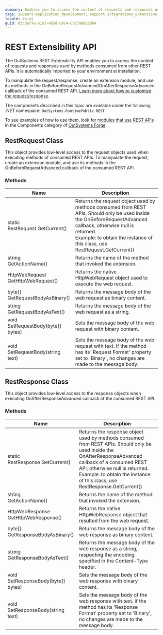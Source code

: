 ```yaml
---
summary: Enables you to access the content of requests and responses used by methods consumed from other REST APIs in .NET.
tags: support-application_development; support-Integrations_Extensions
locale: en-us
guid: 03c3a77e-6193-495d-b8c4-cb17a8828384
---
```


# REST Extensibility API

The OutSystems REST Extensibility API enables you to access the content of requests and responses used by methods consumed from other REST APIs. It is automatically imported to your environment at installation.

To manipulate the request/response, create an extension module, and use its methods in the OnBeforeRequestAdvanced/OnAfterResponseAdvanced callback of the consumed REST API. [Learn more about how to customize the request/response](<../../extensibility-and-integration/rest/consume-rest-apis/advanced-customizations.md>).

The components described in this topic are available under the following .NET namespace: `OutSystems.RuntimePublic.REST`

To see examples of how to use them, look for [modules that use REST APIs](https://www.outsystems.com/forge/list?q=REST%20API&t=&o=&tr=False&oss=False&c=&a=&v=11&hd=False&tn=&scat=forge) in the Components category of [OutSystems Forge](<https://www.outsystems.com/forge/>).

## RestRequest Class

This object provides low-level access to the request objects used when executing methods of consumed REST APIs. To manipulate the request, create an extension module, and use its methods in the OnBeforeRequestAdvanced callback of the consumed REST API.

### Methods

Name | Description
---|---
static <br/>RestRequest GetCurrent() | Returns the request object used by methods consumed from REST APIs. Should only be used inside the OnBeforeRequestAdvanced callback, otherwise null is returned. <br/>Example: to obtain the instance of this class, use RestRequest.GetCurrent()
string <br/>GetActionName() | Returns the name of the method that invoked the extension.
HttpWebRequest <br/>GetHttpWebRequest() | Returns the native HttpWebRequest object used to execute the web request.
byte[] <br/>GetRequestBodyAsBinary() | Returns the message body of the web request as binary content.
string <br/>GetRequestBodyAsText() | Returns the message body of the web request as a string.
void <br/>SetRequestBody(byte[] bytes) | Sets the message body of the web request with binary content.
void <br/>SetRequestBody(string text) | Sets the message body of the web request with text. If the method has its 'Request Format' property set to 'Binary', no changes are made to the message body.

## RestResponse Class

This object provides low-level access to the response objects when executing OnAfterResponseAdvanced callback of the consumed REST API.

### Methods

Name | Description
---|---
static <br/>RestResponse GetCurrent() | Returns the response object used by methods consumed from REST APIs. Should only be used inside the OnAfterResponseAdvanced callback of a consumed REST API, otherwise null is returned. <br/>Example: to obtain the instance of this class, use RestResponse.GetCurrent()
string <br/>GetActionName() | Returns the name of the method that invoked the extension.
HttpWebResponse <br/>GetHttpWebResponse() | Returns the native HttpWebResponse object that resulted from the web request.
byte[] <br/>GetResponseBodyAsBinary() | Returns the message body of the web response as binary content.
string <br/>GetResponseBodyAsText() | Returns the message body of the web response as a string, respecting the encoding specified in the Content-Type header.
void <br/>SetResponseBody(byte[] bytes) | Sets the message body of the web response with binary content.
void <br/>SetResponseBody(string text) | Sets the message body of the web response with text. If the method has its 'Response Format' property set to 'Binary', no changes are made to the message body.
